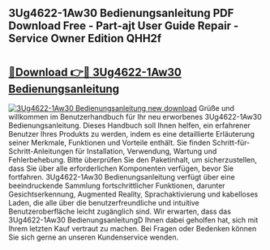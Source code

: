 ## 3Ug4622-1Aw30 Bedienungsanleitung PDF Download Free - Part-ajt User Guide Repair - Service Owner Edition QHH2f

# <h2><a href="http://df0kp0m.blite.top/?on=3Ug4622-1Aw30+Bedienungsanleitung">🔗Download 👉🔴 3Ug4622-1Aw30 Bedienungsanleitung</a></h2>

[![3Ug4622-1Aw30 Bedienungsanleitung new download](https://i.imgur.com/lujVjoI.png)](http://df0kp0m.blite.top/?on=3Ug4622-1Aw30+Bedienungsanleitung)
Grüße und willkommen im Benutzerhandbuch für Ihr neu erworbenes 3Ug4622-1Aw30 Bedienungsanleitung. Dieses Handbuch soll Ihnen helfen, ein erfahrener Benutzer Ihres Produkts zu werden, indem es eine detaillierte Erläuterung seiner Merkmale, Funktionen und Vorteile enthält. Sie finden Schritt-für-Schritt-Anleitungen für Installation, Verwendung, Wartung und Fehlerbehebung. Bitte überprüfen Sie den Paketinhalt, um sicherzustellen, dass Sie über alle erforderlichen Komponenten verfügen, bevor Sie fortfahren. 3Ug4622-1Aw30 Bedienungsanleitung verfügt über eine beeindruckende Sammlung fortschrittlicher Funktionen, darunter Gesichtserkennung, Augmented Reality, Sprachaktivierung und kabelloses Laden, die alle über die benutzerfreundliche und intuitive Benutzeroberfläche leicht zugänglich sind. Wir erwarten, dass das 3Ug4622-1Aw30 BedienungsanleitungD Ihnen dabei geholfen hat, sich mit Ihrem letzten Kauf vertraut zu machen. Bei Fragen oder Bedenken können Sie sich gerne an unseren Kundenservice wenden.
